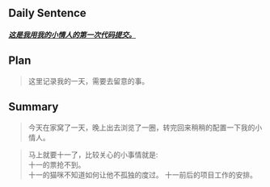 ## **Daily Sentence**
#### <u>*这是我用我的小情人的第一次代码提交。*</u>
> 

## **Plan**
>这里记录我的一天，需要去留意的事。

## **Summary**
> 今天在家窝了一天，晚上出去浏览了一圈，转完回来稍稍的配置一下我的小情人。

> 马上就要十一了，比较关心的小事情就是:  
> 十一的票抢不到。   
> 十一的猫咪不知道如何让他不孤独的度过。 
> 十一前后的项目工作的安排。 
